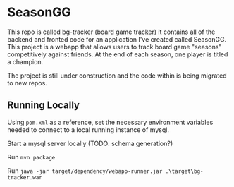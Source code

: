 # SeasonGG

This repo is called bg-tracker (board game tracker) it contains all of the backend and fronted code for an application I've created called SeasonGG.
This project is a webapp that allows users to track board game "seasons" competitively against friends. At the end of each season, one player is titled a champion.

The project is still under construction and the code within is being migrated to new repos.

## Running Locally

Using `pom.xml` as a reference, set the necessary environment variables needed to connect to a local running instance
of mysql.

Start a mysql server locally (TODO: schema generation?)

Run `mvn package`

Run `java -jar target/dependency/webapp-runner.jar .\target\bg-tracker.war`
